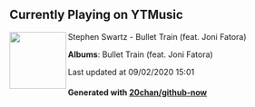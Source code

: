 ## Currently Playing on YTMusic

[<img align="left" width="100" src="https://lh3.googleusercontent.com/67WtuPt2MgjSM60MhtlmdAqqLP6XGmKI09bJKEMWevX2hu67CwsgyVUjOkE7ORaBWGjE3Cq_EQCirTGs">](https://music.youtube.com/channel/UC-pWHpBjdGG69N9mM2auIAA)

Stephen Swartz - Bullet Train (feat. Joni Fatora)

**Albums**: Bullet Train (feat. Joni Fatora)

Last updated at 09/02/2020 15:01

#### Generated with [20chan/github-now](https://github.com/20chan/github-now)


<!--
**20chan/20chan** is a ✨ _special_ ✨ repository because its `README.md` (this file) appears on your GitHub profile.

Here are some ideas to get you started:

- 🔭 I’m currently working on ...
- 🌱 I’m currently learning ...
- 👯 I’m looking to collaborate on ...
- 🤔 I’m looking for help with ...
- 💬 Ask me about ...
- 📫 How to reach me: ...
- 😄 Pronouns: ...
- ⚡ Fun fact: ...
-->
